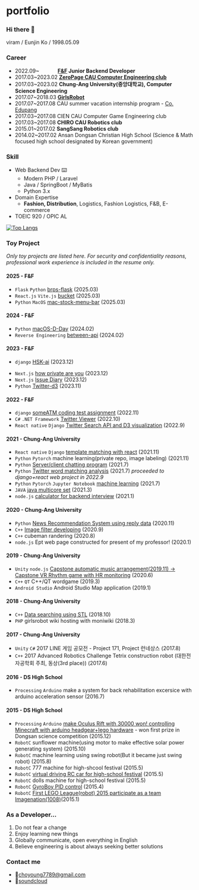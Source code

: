 # portfolio

### Hi there 👋
viram / Eunjin Ko / 1998.05.09

### Career
- 2022.09~ &emsp;&emsp;&emsp; **[F&F](https://www.fnf.co.kr/pages/main/main.php) Junior Backend Developer**
- 2017.03~2023.02 **[ZeroPage CAU Computer Engineering club](https://zeropage.org)**
- 2017.03~2023.02 **Chung-Ang University(중앙대학교), Computer Science Engineering**
- 2017.07~2018.03 **[GirlsRobot](https://www.facebook.com/GirlsRobot/)**
- 2017.07~2017.08 CAU summer vacation internship program - [Co. Edupang](https://edupang.com)
- 2017.03~2017.08 CIEN CAU Computer Game Engineering club
- 2017.03~2017.08 **CHIRO CAU Robotics club**
- 2015.01~2017.02 **SangSang Robotics club**
- 2014.02~2017.02 Ansan Dongsan Christian High School (Science & Math focused high school designated by Korean government) 

### Skill
- Web Backend Dev ⌨️
  - Modern PHP / Laravel
  - Java / SpringBoot / MyBatis
  - Python 3.x
- Domain Expertise
  - **Fashion, Distribution**, Logistics, Fashion Logistics, F&B, E-commerce
- TOEIC 920 / OPIC AL

[![Top Langs](https://github-readme-stats.vercel.app/api/top-langs/?username=v1r4m)](https://github.com/anuraghazra/github-readme-stats)

### Toy Project
*Only toy projects are listed here. For security and confidentiality reasons, professional work experience is included in the resume only.*
#### 2025 - F&F
- `Flask` `Python` [brps-flask](https://github.com/v1r4m/brps-flask) (2025.03)
- `React.js` `Vite.js` [bucket](https://github.com/v1r4m/bucket) (2025.03)
- `Python` `MacOS` [mac-stock-menu-bar](https://github.com/v1r4m/mac-stock-menu-bar) (2025.03)
#### 2024 - F&F
- `Python` [macOS-D-Day](https://github.com/v1r4m/macOS-D-Day) (2024.02)
- `Reverse Engineering` [between-api](https://github.com/v1r4m/between-api) (2024.02)
#### 2023 - F&F
- `django` [HSK-ai](https://github.com/v1r4m/HSK-ai) (2023.12)
<!-- - `Next.js` [big random playlist for soundcloud](https://github.com/v1r4m/big-random-playlist-for-soundcloud) (2023.12) -->
- `Next.js` [how private are you](https://github.com/v1r4m/how-private-are-you) (2023.12)
- `Next.js` [Issue Diary](https://diary-two.vercel.app/eunjinkosilver) (2023.12)
- `Python` [Twitter-d3](https://github.com/v1r4m/twitter-d3) (2023.11)
#### 2022 - F&F
- `django` [someATM coding test assignment](https://github.com/v1r4m/someATM) (2022.11)
- `C#` `.NET Framework` [Twitter Viewer](https://github.com/v1r4m/tt) (2022.10)
- `React native` `Django` [Twitter Search API and D3 visualization](https://github.com/v1r4m/NLP) (2022.9)
#### 2021 - Chung-Ang University
- `React native` `Django` [template matching with react](https://www.youtube.com/watch?v=Hj0yWGxVoQQ) (2021.11)
- `Python` `Pytorch` machine learning(private repo, image labeling) (2021.11)
- `Python` [Server/client chatting program](https://github.com/v1r4m/goodbye/blob/main/2021.md#20218) (2021.7)
- `Python` [Twitter word matching analysis](https://github.com/v1r4m/goodbye/blob/main/2021.md#20216) (2021.7)  *proceeded to django+react web project in 2022.9*
- `Python` `Pytorch` `Jupyter Notebook` [machine learning](https://github.com/v1r4m/MLmd) (2021.7)
- `JAVA` [java multicore set](https://github.com/v1r4m/goodbye/blob/main/2021.md#20213) (2021.3)
- `node.js` [calculator for backend interview](https://github.com/v1r4m/cal) (2021.1)
#### 2020 - Chung-Ang University
- `Python` [News Recommendation System using reply data](https://github.com/kevinOriginal/news-recommender) (2020.11)
- `C++` [Image filter developing](https://github.com/v1r4m/DIP) (2020.9)
- `C++` cubeman randering (2020.8)
- `node.js` Ept web page constructed for present of my professor! (2020.1)
#### 2019 - Chung-Ang University
- `Unity` `node.js` [Capstone automatic music arrangement(2019.11) -> Capstone VR Rhythm game with HR monitoring](https://github.com/v1r4m/VRfit) (2020.6)
- `C++` `QT` C++/QT wordgame (2019.3)
- `Android Studio` Android Studio Map application (2019.1)
#### 2018 - Chung-Ang University
- `C++` [Data searching using STL](https://github.com/v1r4m/STL-test) (2018.10)
- `PHP` girlsrobot wiki hosting with moniwiki (2018.3)
#### 2017 - Chung-Ang University
- `Unity` `C#` 2017 LINE 게임 공모전 - Project 171, Project 런네상스 (2017.8)
- `C++` 2017 Advanced Robotics Challenge Tetrix construction robot (대한전자공학회 주최, 동상(3rd place)) (2017.6) 
#### 2016 - DS High School
- `Processing` `Arduino` make a system for back rehabilitation excersice with arduino acceleration sensor (2016.7)
#### 2015 - DS High School
- `Processing` `Arduino` [make Oculus Rift with 30000 won! controlling Minecraft with arduino headgear+lego hardware](https://github.com/v1r4m/arduino-oculus) - won first prize in Dongsan science competition (2015.12)
- `RobotC` sunflower machine(using motor to make effective solar power generating system) (2015.10)
- `RobotC` machine learning using swing robot(But it became just swing robot) (2015.8)
- `RobotC` 777 machine for high-shcool festival (2015.5)
- `RobotC` [virtual driving RC car for high-school festival](https://github.com/v1r4m/robots_highschool/blob/main/README.md) (2015.5)
- `RobotC` dolls machine for high-school festival (2015.5)
- `RobotC` [GyroBoy PID control](https://youtu.be/yi1JBCeA_nA) (2015.4)
- `RobotC` [First LEGO League(robot) 2015 participate as a team Imagenation(1008)](https://github.com/v1r4m/fll2015/blob/main/KRC_Team%20Paper%201008%20Imagination.pdf)(2015.1)
 
<!-- ### retrospective
 - [2021](https://github.com/v1r4m/goodbye/blob/main/2021.md)  -->
<!--![Anurag's github stats](https://github-readme-stats.vercel.app/api?username=v1r4m)-->

### As a Developer...
1. Do not fear a change
2. Enjoy learning new things
3. Globally communicate, open everything in English
4. Believe engineering is about always seeking better solutions

### Contact me
 - 📧choyoung7789@gmail.com
 - 🎹[soundcloud](https://soundcloud.com/v1r4m)
